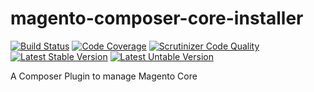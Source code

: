 magento-composer-core-installer
===============================
[![Build Status](https://travis-ci.org/AydinHassan/magento-core-composer-installer.svg?branch=master)](https://travis-ci.org/AydinHassan/magento-core-composer-installer)
[![Code Coverage](https://scrutinizer-ci.com/g/AydinHassan/magento-core-composer-installer/badges/coverage.png?b=master)](https://scrutinizer-ci.com/g/AydinHassan/magento-core-composer-installer/?branch=master)
[![Scrutinizer Code Quality](https://scrutinizer-ci.com/g/AydinHassan/magento-core-composer-installer/badges/quality-score.png?b=master)](https://scrutinizer-ci.com/g/AydinHassan/magento-core-composer-installer/?branch=master)
[![Latest Stable Version](https://poser.pugx.org/aydin-hassan/magento-core-composer-installer/version.png)](https://packagist.org/packages/aydin-hassan/magento-core-composer-installer)
[![Latest Untable Version](https://poser.pugx.org/aydin-hassan/magento-core-composer-installer/v/unstable.png)](https://packagist.org/packages/aydin-hassan/magento-core-composer-installer)

A Composer Plugin to manage Magento Core
